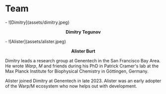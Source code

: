 # Team

<div class="grid cards" markdown>
- ![Dimitry](assets/dimitry.jpeg) <p style="text-align: center;"><b>Dimitry Tegunov</b></p>
- ![Alister](assets/alister.jpeg) <p style="text-align: center;"><b>Alister Burt</b></p>
</div>

Dimitry leads a research group at Genentech in the San Francisco Bay Area.
He wrote *Warp*, *M* and friends during his PhD in Patrick Cramer's lab at the
Max Planck Institute for Biophysical Chemistry in Göttingen, Germany.

Alister joined Dimitry at Genentech in late 2023. Alister was an early adopter of
the Warp/M ecosystem who now helps out with development.

